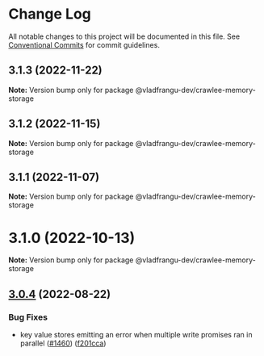 # Change Log

All notable changes to this project will be documented in this file.
See [Conventional Commits](https://conventionalcommits.org) for commit guidelines.

## 3.1.3 (2022-11-22)

**Note:** Version bump only for package @vladfrangu-dev/crawlee-memory-storage





## 3.1.2 (2022-11-15)

**Note:** Version bump only for package @vladfrangu-dev/crawlee-memory-storage





## 3.1.1 (2022-11-07)

**Note:** Version bump only for package @vladfrangu-dev/crawlee-memory-storage





# 3.1.0 (2022-10-13)

**Note:** Version bump only for package @vladfrangu-dev/crawlee-memory-storage





## [3.0.4](https://github.com/apify/crawlee/compare/v3.0.3...v3.0.4) (2022-08-22)


### Bug Fixes

* key value stores emitting an error when multiple write promises ran in parallel ([#1460](https://github.com/apify/crawlee/issues/1460)) ([f201cca](https://github.com/apify/crawlee/commit/f201cca4a99d1c8b3e87be0289d5b3b363048f09))
